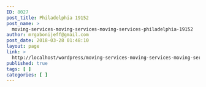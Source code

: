 ```yaml
---
ID: 8027
post_title: Philadelphia 19152
post_name: >
  moving-services-moving-services-moving-services-philadelphia-19152
author: mrgabonijeff@gmail.com
post_date: 2018-03-28 01:48:10
layout: page
link: >
  http://localhost/wordpress/moving-services-moving-services-moving-services-philadelphia-19152/
published: true
tags: [ ]
categories: [ ]
---
```

